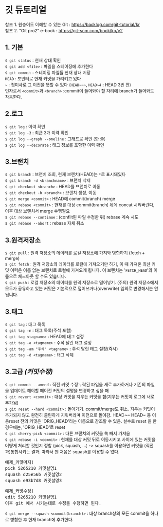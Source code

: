 깃 듀토리얼
==
참조 1. 원숭이도 이해할 수 있는 Git : https://backlog.com/git-tutorial/kr  
참조 2. "Git pro2" e-book : https://git-scm.com/book/ko/v2

## 1. 기본
`$ git status` : 현재 상태 확인  
`$ git add <file>` : 파일을 스테이징에 추가한다  
`$ git commit` : 스테이징 파일들 현재 상태 저장  
`HEAD` : 포인터로 현재 커밋을 가리키고 있다  
`~` : 접미사로 그 이전을 뜻할 수 있다 (`HEAD~~~`, `HEAD~4` : HEAD 3번 전)  
인자로서 `<commit>`과 `<branch>` :commit이 들어와야 할 자리에 branch가 들어와도 작동한다.  

## 2.로그
`$ git log` : 이력 확인  
`$ git log -3` : 최근 3개 이력 확인  
`$ git log --graph --oneline` : 그래프로 확인 (한 줄)  
`$ git log --decorate` : 태그 정보를 포함한 이력 확인 

## 3.브랜치
`$ git branch` : 브랜치 조회, 현재 브랜치(HEAD)는 `*`로 표시돼있다  
`$ git branch -d <branchname>` : 브랜치 삭제  
`$ git checkout <branch>` : HEAD를 브랜치로 이동  
`$ git checkout -b <branch>` : 브랜치 생성, 이동  
`$ git merge <commit>` : HEAD에 commit(branch) merge  
`$ git rebase <commit>` : 현재를 대상 commit(branch) 뒤에 concat 시켜버린다, 이후 대상 브랜치서 merge 수행필요  
`$ git rebase --continue` : (conflit된 파일 수정한 뒤) rebase 계속 시도  
`$ git rebase --abort` : rebase 자체 취소  

## 3.원격저장소
`$ git pull` : 원격 저장소의 데이터를 로컬 저장소에 가져와 병합하기 (fetch + merge)  
`$ git fetch` : 원격 저장소의 데이터를 로컬에 가져오기만 하기, 이 때 가져온 최신 커밋 이력은 이름 없는 브랜치로 로컬에 가져오게 됩니다. 이 브랜치는 '`FETCH_HEAD`'의 이름으로 체크아웃 할 수도 있습니다.  
`$ git push` : 로컬 저장소의 데이터를 원격 저장소로 밀어넣기. (주의) 원격 저장소에서 모두가 공유하고 있는 커밋은 기본적으로 덮어쓰거나(overwrite) 임의로 변경해서는 안됩니다.  

## 3.태그
`$ git tag` : 태그 목록  
`$ git tag -n` : 태그 목록(주석 포함)  
`$ git tag <tagname>` : HEAD에 태그 설정  
`$ git tag -a <tagname>` : 주석 달린 태그 설정   
`$ git tag -am "주석" <tagname>` : 주석 달린 태그 설정(즉시)  
`$ git tag -d <tagname>` : 태그 삭제  

## 3.고급 *(커밋수정)*
`$ git commit --amend` : 직전 커밋 수정누락된 파일을 새로 추가하거나 기존의 파일을 업데이트 해야할 때이전 커밋의 설명을 변경하고 싶을 때  
`$ git revert <commit>` : 대상 커밋을 지우는 커밋을 함(지우는 커밋이 로그에 새로 추가됨)  
`$ git reset --hard <commit>` : 돌아가기. commit/merge도 취소. 지우는 커밋이 추가되지 않고 완전히 클린하게 지워버리며 이전으로 돌아감. HEAD~~ HEAD~ 등 이용reset 전의 커밋은 'ORIG_HEAD'라는 이름으로 참조할 수 있음. 실수로 reset 을 한 경우에는, 'ORIG_HEAD'로 reset  
`$ git cherry-pick <commit>` : 다른 브랜치의 커밋을 쏙 빼서 가져옴  
`$ git rebase -i <commit>` : 현재를 대상 커밋 뒤로 이동시키고 사이에 있는 커밋을 어떻게 처리할 것인지 정함 (pick, squash, ...) -> squash를 이용하면 커밋을 (직전과)통합시키는 결과. 따라서 맨 처음은 squash를 이용할 수 없다.  
<pre>
예제_커밋머지)  
pick 5265210 커밋설명1  
squash d25e56b 커밋설명2  
squash e93b7d8 커밋설명3
</pre>
<pre>
예제_커밋수정)  
edit 5265210 커밋설명1  
이후 git 에서 시키는데로 수정을 수행하면 된다.
</pre>
`$ git merge --squash <commit(branch)>` : 대상 branch상의 모든 commit을 하나로 병합한 후 현재 branch에 추가한다.  
